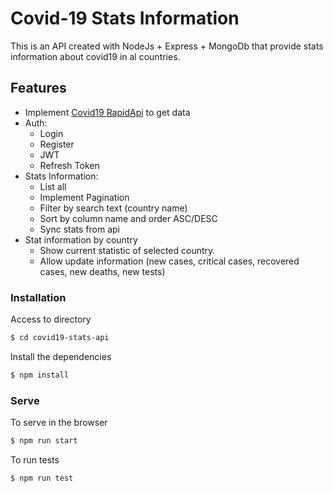 # Covid-19 Stats Information

This is an API created with NodeJs + Express + MongoDb that provide stats information about covid19 in al countries.

## Features
- Implement [Covid19 RapidApi](https://rapidapi.com/api-sports/api/covid-193) to get data
- Auth:
  - Login
  - Register
  - JWT
  - Refresh Token
- Stats Information:
  - List all
  - Implement Pagination
  - Filter by search text (country name)
  - Sort by column name and order ASC/DESC
  - Sync stats from api
- Stat information by country
  - Show current statistic of selected country.
  - Allow update information (new cases, critical cases, recovered cases, new deaths, new tests)

### Installation

Access to directory

```sh
$ cd covid19-stats-api
```

Install the dependencies

```sh
$ npm install
```

### Serve

To serve in the browser

```sh
$ npm run start
```

To run tests

```sh
$ npm run test
```
